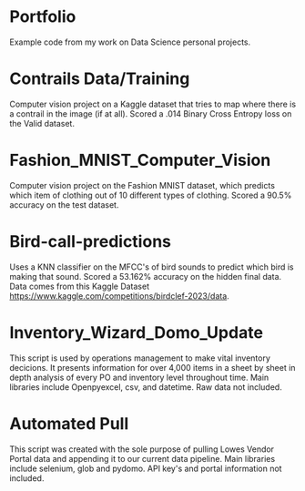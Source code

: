 # Portfolio
Example code from my work on Data Science personal projects. 

# Contrails Data/Training
Computer vision project on a Kaggle dataset that tries to map where there is a contrail in the image (if at all). Scored a .014 Binary Cross Entropy loss on the Valid dataset. 

# Fashion_MNIST_Computer_Vision
Computer vision project on the Fashion MNIST dataset, which predicts which item of clothing out of 10 different types of clothing. Scored a 90.5% accuracy on the test dataset. 

# Bird-call-predictions
Uses a KNN classifier on the MFCC's of bird sounds to predict which bird is making that sound. Scored a 53.162% accuracy on the hidden final data. Data comes from this Kaggle Dataset https://www.kaggle.com/competitions/birdclef-2023/data. 

# Inventory_Wizard_Domo_Update
This script is used by operations management to make vital inventory decicions. It presents information for over 4,000 items in a sheet by sheet in depth analysis of every PO and inventory level throughout time.
Main libraries include Openpyexcel, csv, and datetime. Raw data not included. 

# Automated Pull 
This script was created with the sole purpose of pulling Lowes Vendor Portal data and appending it to our current data pipeline. 
Main libraries include selenium, glob and pydomo. API key's and portal information not included. 


